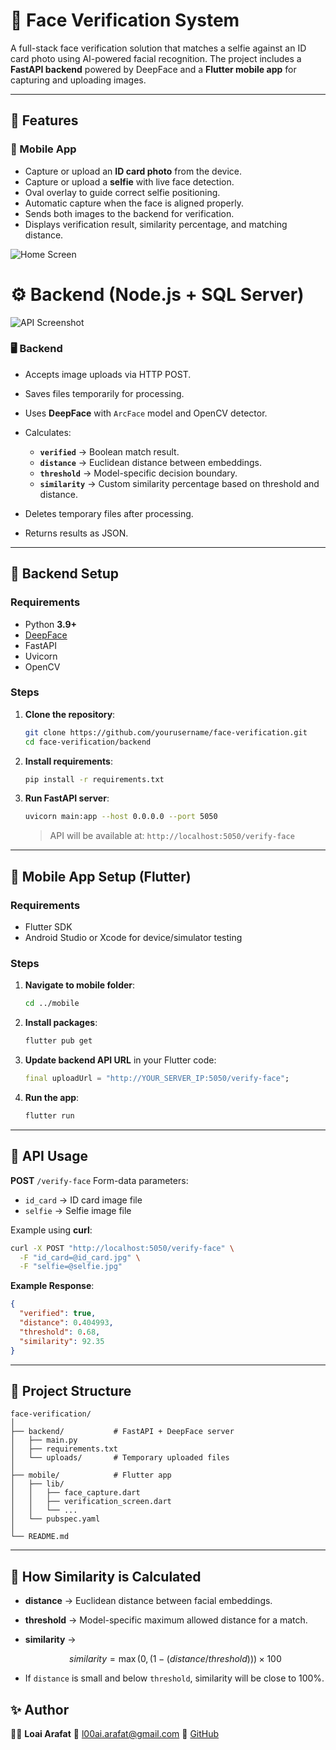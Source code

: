 # 🪪 Face Verification System

A full-stack face verification solution that matches a selfie against an ID card photo using AI-powered facial recognition.
The project includes a **FastAPI backend** powered by DeepFace and a **Flutter mobile app** for capturing and uploading images.

---

## 📌 Features

### 📱 Mobile App

* Capture or upload an **ID card photo** from the device.
* Capture or upload a **selfie** with live face detection.
* Oval overlay to guide correct selfie positioning.
* Automatic capture when the face is aligned properly.
* Sends both images to the backend for verification.
* Displays verification result, similarity percentage, and matching distance.


![Home Screen](./screenshots/home.png)

# ⚙️ Backend (Node.js + SQL Server)

![API Screenshot](./screenshots/result.png)

### 🖥 Backend

* Accepts image uploads via HTTP POST.
* Saves files temporarily for processing.
* Uses **DeepFace** with `ArcFace` model and OpenCV detector.
* Calculates:

    * **`verified`** → Boolean match result.
    * **`distance`** → Euclidean distance between embeddings.
    * **`threshold`** → Model-specific decision boundary.
    * **`similarity`** → Custom similarity percentage based on threshold and distance.
* Deletes temporary files after processing.
* Returns results as JSON.

---

## 🚀 Backend Setup

### Requirements

* Python **3.9+**
* [DeepFace](https://github.com/serengil/deepface)
* FastAPI
* Uvicorn
* OpenCV

### Steps

1. **Clone the repository**:

   ```bash
   git clone https://github.com/yourusername/face-verification.git
   cd face-verification/backend
   ```

2. **Install requirements**:

   ```bash
   pip install -r requirements.txt
   ```

3. **Run FastAPI server**:

   ```bash
   uvicorn main:app --host 0.0.0.0 --port 5050
   ```

   > API will be available at: `http://localhost:5050/verify-face`

---

## 📲 Mobile App Setup (Flutter)

### Requirements

* Flutter SDK
* Android Studio or Xcode for device/simulator testing

### Steps

1. **Navigate to mobile folder**:

   ```bash
   cd ../mobile
   ```

2. **Install packages**:

   ```bash
   flutter pub get
   ```

3. **Update backend API URL** in your Flutter code:

   ```dart
   final uploadUrl = "http://YOUR_SERVER_IP:5050/verify-face";
   ```

4. **Run the app**:

   ```bash
   flutter run
   ```

---

## 📡 API Usage

**POST** `/verify-face`
Form-data parameters:

* `id_card` → ID card image file
* `selfie` → Selfie image file

Example using **curl**:

```bash
curl -X POST "http://localhost:5050/verify-face" \
  -F "id_card=@id_card.jpg" \
  -F "selfie=@selfie.jpg"
```

**Example Response**:

```json
{
  "verified": true,
  "distance": 0.404993,
  "threshold": 0.68,
  "similarity": 92.35
}
```

---

## 📂 Project Structure

```
face-verification/
│
├── backend/           # FastAPI + DeepFace server
│   ├── main.py
│   ├── requirements.txt
│   └── uploads/       # Temporary uploaded files
│
├── mobile/            # Flutter app
│   ├── lib/
│   │   ├── face_capture.dart
│   │   ├── verification_screen.dart
│   │   └── ...
│   └── pubspec.yaml
│
└── README.md
```

---

## 🧠 How Similarity is Calculated

* **distance** → Euclidean distance between facial embeddings.
* **threshold** → Model-specific maximum allowed distance for a match.
* **similarity** →

  $$
  similarity = \max(0, (1 - (distance / threshold))) \times 100
  $$
* If `distance` is small and below `threshold`, similarity will be close to 100%.


## ✨ Author

👨‍💻 **Loai Arafat**
📧 [l00ai.arafat@gmail.com](mailto:l00ai.arafat@gmail.com)
🔗 [GitHub](https://github.com/l00ai)
